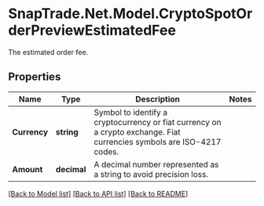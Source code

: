 # SnapTrade.Net.Model.CryptoSpotOrderPreviewEstimatedFee
The estimated order fee.

## Properties

Name | Type | Description | Notes
------------ | ------------- | ------------- | -------------
**Currency** | **string** | Symbol to identify a cryptocurrency or fiat currency on a crypto exchange. Fiat currencies symbols are ISO-4217 codes. | 
**Amount** | **decimal** | A decimal number represented as a string to avoid precision loss. | 

[[Back to Model list]](../README.md#documentation-for-models) [[Back to API list]](../README.md#documentation-for-api-endpoints) [[Back to README]](../README.md)

